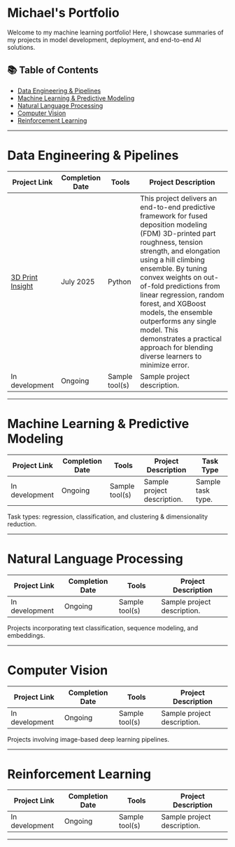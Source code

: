 # Michael's Portfolio
Welcome to my machine learning portfolio! Here, I showcase summaries of my projects in model development, deployment, and end-to-end AI solutions.

## 📚 Table of Contents
- [Data Engineering & Pipelines](#data-engineering--pipelines)
- [Machine Learning & Predictive Modeling](#machine-learning--predictive-modeling)
- [Natural Language Processing](#natural-language-processing)
- [Computer Vision](#computer-vision)
- [Reinforcement Learning](reinforcement-learning)

***

# Data Engineering & Pipelines

| Project Link | Completion Date | Tools | Project Description |
|---|---|---|---|
| [3D Print Insight](https://github.com/michael-whiteman/3d-print-insight/tree/main) | July 2025 | Python | This project delivers an end-to-end predictive framework for fused deposition modeling (FDM) 3D-printed part roughness, tension strength, and elongation using a hill climbing ensemble. By tuning convex weights on out-of-fold predictions from linear regression, random forest, and XGBoost models, the ensemble outperforms any single model. This demonstrates a practical approach for blending diverse learners to minimize error. |
| In development | Ongoing | Sample tool(s) | Sample project description. |

***

# Machine Learning & Predictive Modeling

| Project Link | Completion Date | Tools | Project Description | Task Type |
|---|---|---|---|---|
| In development | Ongoing | Sample tool(s) | Sample project description. | Sample task type. |

Task types: regression, classification, and clustering & dimensionality reduction.

***

# Natural Language Processing

| Project Link | Completion Date | Tools | Project Description | 
|---|---|---|---|
| In development | Ongoing | Sample tool(s) | Sample project description. |

Projects incorporating text classification, sequence modeling, and embeddings.

***

# Computer Vision

| Project Link | Completion Date | Tools | Project Description | 
|---|---|---|---|
| In development | Ongoing | Sample tool(s) | Sample project description. |

Projects involving image-based deep learning pipelines.

***

# Reinforcement Learning

| Project Link | Completion Date | Tools | Project Description | 
|---|---|---|---|
| In development | Ongoing | Sample tool(s) | Sample project description. |

***
